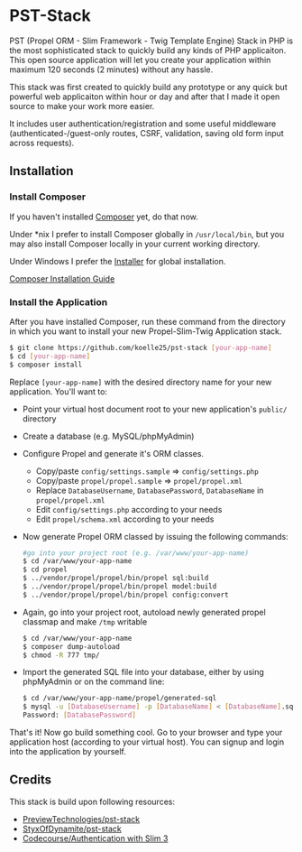 # PST-Stack
PST (Propel ORM - Slim Framework - Twig Template Engine) Stack in PHP is the most sophisticated stack to quickly build any kinds of PHP applicaiton. This open source application will let you create your application within maximum 120 seconds (2 minutes) without any hassle.

This stack was first created to quickly build any prototype or any quick but powerful web applicaiton within hour or day and after that I made it open source to make your work more easier.

It includes user authentication/registration and some useful middleware (authenticated-/guest-only routes, CSRF, validation, saving old form input across requests).

## Installation

### Install Composer
If you haven't installed [Composer](https://getcomposer.org/) yet, do that now.

Under *nix I prefer to install Composer globally in `/usr/local/bin`, but you may also install Composer locally in your current working directory.

Under Windows I prefer the [Installer](https://getcomposer.org/doc/00-intro.md#using-the-installer) for global installation.

[Composer Installation Guide](https://getcomposer.org/doc/00-intro.md#installation)

### Install the Application
After you have installed Composer, run these command from the directory in which you want to install your new Propel-Slim-Twig Application stack.

```bash
$ git clone https://github.com/koelle25/pst-stack [your-app-name]
$ cd [your-app-name]
$ composer install
```

Replace `[your-app-name]` with the desired directory name for your new application. You'll want to:
- Point your virtual host document root to your new application's `public/` directory
- Create a database (e.g. MySQL/phpMyAdmin)
- Configure Propel and generate it's ORM classes.
  - Copy/paste `config/settings.sample` => `config/settings.php`
  - Copy/paste `propel/propel.sample` => `propel/propel.xml`
  - Replace `DatabaseUsername`, `DatabasePassword`, `DatabaseName` in `propel/propel.xml`
  - Edit `config/settings.php` according to your needs
  - Edit `propel/schema.xml` according to your needs
- Now generate Propel ORM classed by issuing the following commands:

  ```bash
  #go into your project root (e.g. /var/www/your-app-name)
  $ cd /var/www/your-app-name
  $ cd propel
  $ ../vendor/propel/propel/bin/propel sql:build
  $ ../vendor/propel/propel/bin/propel model:build
  $ ../vendor/propel/propel/bin/propel config:convert
  ```

- Again, go into your project root, autoload newly generated propel classmap and make `/tmp` writable

  ```bash
  $ cd /var/www/your-app-name
  $ composer dump-autoload
  $ chmod -R 777 tmp/
  ```

- Import the generated SQL file into your database, either by using phpMyAdmin or on the command line:

  ```bash
  $ cd /var/www/your-app-name/propel/generated-sql
  $ mysql -u [DatabaseUsername] -p [DatabaseName] < [DatabaseName].sql
  Password: [DatabasePassword]
  ```

That's it! Now go build something cool. Go to your browser and type your application host (according to your virtual host). You can signup and login into the application by yourself.

## Credits
This stack is build upon following resources:
- [PreviewTechnologies/pst-stack](https://github.com/PreviewTechnologies/pst-stack)
- [StyxOfDynamite/pst-stack](https://github.com/StyxOfDynamite/pst-stack)
- [Codecourse/Authentication with Slim 3](https://www.youtube.com/playlist?list=PLfdtiltiRHWGc_yY90XRdq6mRww042aEC)